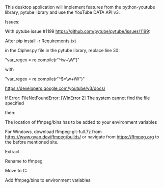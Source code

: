 This desktop application will implement features from the python-youtube library, pytube library and use the YouTube DATA API v3.



Issues:

With pytube issue #1199 https://github.com/pytube/pytube/issues/1199:

After pip install -r Requirements.txt 

in the Cipher.py file in the pytube library, replace line 30: 

"var_regex = re.compile(r"^\w+\W")" 

with 

"var_regex = re.compile(r"^\$*\w+\W")"

https://developers.google.com/youtube/v3/docs/

If Error: FileNotFoundError: [WinError 2] The system cannot find the file specified

then:

The location of ffmpeg/bins has to be added to your environment variables

For Windows, download ffmpeg-git-full.7z from https://www.gyan.dev/ffmpeg/builds/ or navigate from https://ffmpeg.org to the before mentioned site.

Extract.

Rename to ffmpeg

Move to C:

Add ffmpeg/bins to environment variables

